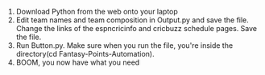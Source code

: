 1. Download Python from the web onto your laptop
2. Edit team names and team composition in Output.py and save the file. Change the links of the espncricinfo and cricbuzz schedule pages. Save the file.
3. Run Button.py. Make sure when you run the file, you're inside the directory(cd Fantasy-Points-Automation).
4. BOOM, you now have what you need

